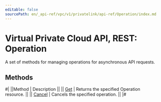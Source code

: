 ```yaml
---
editable: false
sourcePath: en/_api-ref/vpc/v1/privatelink/api-ref/Operation/index.md
---
```


# Virtual Private Cloud API, REST: Operation

A set of methods for managing operations for asynchronous API requests.

## Methods

#|
||Method | Description ||
|| [Get](get.md) | Returns the specified Operation resource. ||
|| [Cancel](cancel.md) | Cancels the specified operation. ||
|#